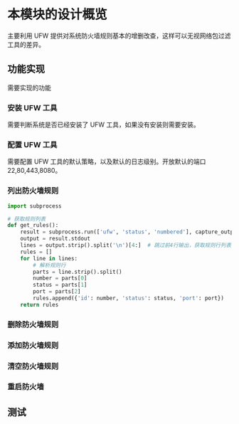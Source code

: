 # 本模块的设计概览

主要利用 UFW 提供对系统防火墙规则基本的增删改查，这样可以无视网络包过滤工具的差异。


## 功能实现

需要实现的功能

### 安装 UFW 工具

需要判断系统是否已经安装了 UFW 工具，如果没有安装则需要安装。

### 配置 UFW 工具

需要配置 UFW 工具的默认策略，以及默认的日志级别。开放默认的端口 22,80,443,8080。

### 列出防火墙规则

```python
import subprocess

# 获取规则列表
def get_rules():
    result = subprocess.run(['ufw', 'status', 'numbered'], capture_output=True, text=True)
    output = result.stdout
    lines = output.strip().split('\n')[4:]  # 跳过前4行输出，获取规则行列表
    rules = []
    for line in lines:
        # 解析规则行
        parts = line.strip().split()
        number = parts[0]
        status = parts[1]
        port = parts[2]
        rules.append({'id': number, 'status': status, 'port': port})
    return rules
```



### 删除防火墙规则

### 添加防火墙规则

### 清空防火墙规则

### 重启防火墙

## 测试

